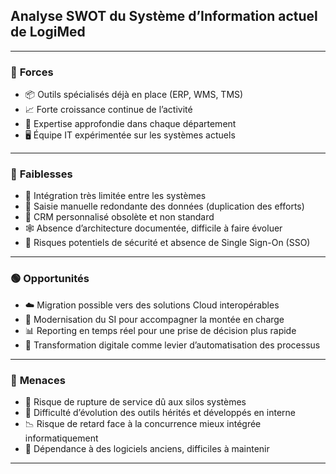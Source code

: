 

## **Analyse SWOT du Système d’Information actuel de LogiMed**

---

### 🔷 **Forces**

* 📦 Outils spécialisés déjà en place (ERP, WMS, TMS)
* 📈 Forte croissance continue de l’activité
* 🧠 Expertise approfondie dans chaque département
* 🖥️ Équipe IT expérimentée sur les systèmes actuels

---

### 🔶 **Faiblesses**

* 🔗 Intégration très limitée entre les systèmes
* 📝 Saisie manuelle redondante des données (duplication des efforts)
* 📄 CRM personnalisé obsolète et non standard
* 🕸️ Absence d’architecture documentée, difficile à faire évoluer
* 🔐 Risques potentiels de sécurité et absence de Single Sign-On (SSO)

---

### 🟢 **Opportunités**

* ☁️ Migration possible vers des solutions Cloud interopérables
* 🧩 Modernisation du SI pour accompagner la montée en charge
* 📊 Reporting en temps réel pour une prise de décision plus rapide
* 🧠 Transformation digitale comme levier d’automatisation des processus

---

### 🔴 **Menaces**

* 🧯 Risque de rupture de service dû aux silos systèmes
* 🧱 Difficulté d’évolution des outils hérités et développés en interne
* 📉 Risque de retard face à la concurrence mieux intégrée informatiquement
* 🦠 Dépendance à des logiciels anciens, difficiles à maintenir

---
